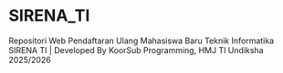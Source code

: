 # SIRENA_TI
Repositori Web Pendaftaran Ulang Mahasiswa Baru Teknik Informatika SIRENA TI | Developed By KoorSub Programming, HMJ TI Undiksha 2025/2026

